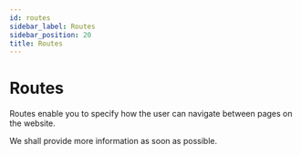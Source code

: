 ```yaml
---
id: routes
sidebar_label: Routes
sidebar_position: 20
title: Routes
---
```


# Routes

Routes enable you to specify how the user can navigate between pages on the website. 

We shall provide more information as soon as possible.
